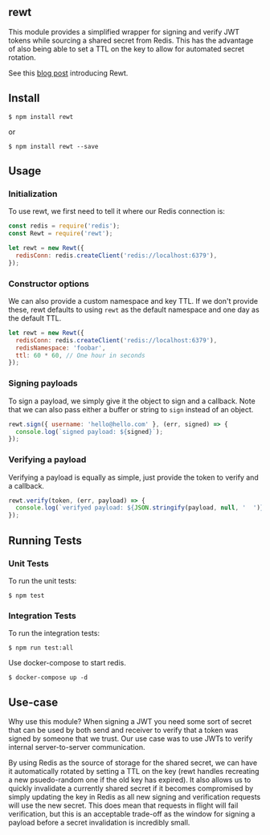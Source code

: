 ## rewt

This module provides a simplified wrapper for signing and verify JWT tokens while
sourcing a shared secret from Redis. This has the advantage of also being able to
set a TTL on the key to allow for automated secret rotation.

See this [blog post](https://www.mixmax.com/blog/securely-signing-requests-with-rewt) introducing Rewt.

## Install

```
$ npm install rewt
```

or

```
$ npm install rewt --save
```

## Usage

### Initialization

To use rewt, we first need to tell it where our Redis connection is:

```js
const redis = require('redis');
const Rewt = require('rewt');

let rewt = new Rewt({
  redisConn: redis.createClient('redis://localhost:6379'),
});
```

### Constructor options

We can also provide a custom namespace and key TTL. If we don't provide these,
rewt defaults to using `rewt` as the default namespace and one day as the default
TTL.

```js
let rewt = new Rewt({
  redisConn: redis.createClient('redis://localhost:6379'),
  redisNamespace: 'foobar',
  ttl: 60 * 60, // One hour in seconds
});
```

### Signing payloads

To sign a payload, we simply give it the object to sign and a callback. Note
that we can also pass either a buffer or string to `sign` instead of an object.

```js
rewt.sign({ username: 'hello@hello.com' }, (err, signed) => {
  console.log(`signed payload: ${signed}`);
});
```

### Verifying a payload

Verifying a payload is equally as simple, just provide the token to verify and
a callback.

```js
rewt.verify(token, (err, payload) => {
  console.log(`verifyed payload: ${JSON.stringify(payload, null, '  ')}`;
});
```

## Running Tests

### Unit Tests

To run the unit tests:

```
$ npm test
```

### Integration Tests

To run the integration tests:

```
$ npm run test:all
```

Use docker-compose to start redis.

```
$ docker-compose up -d
```

## Use-case

Why use this module? When signing a JWT you need some sort of secret that can be
used by both send and receiver to verify that a token was signed by someone that
we trust. Our use case was to use JWTs to verify internal server-to-server
communication.

By using Redis as the source of storage for the shared secret, we can have it
automatically rotated by setting a TTL on the key (rewt handles recreating a new
psuedo-random one if the old key has expired). It also allows us to quickly
invalidate a currently shared secret if it becomes compromised by simply
updating the key in Redis as all new signing and verification requests will use
the new secret. This does mean that requests in flight will fail verification,
but this is an acceptable trade-off as the window for signing a payload before
a secret invalidation is incredibly small.
